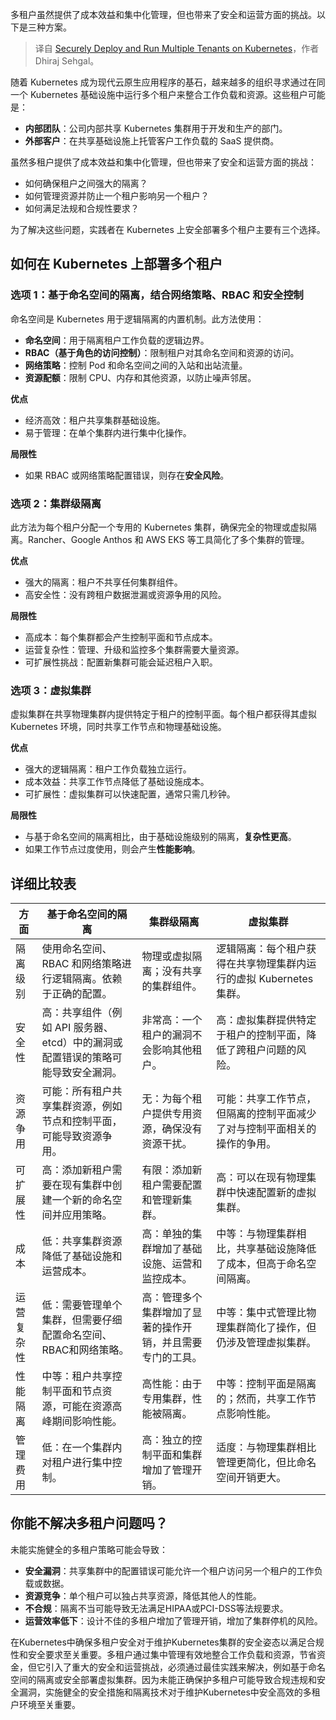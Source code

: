 
<!--
title: 在 Kubernetes 上安全地部署和运行多个租户
cover: https://cdn.thenewstack.io/media/2024/12/296d1d05-kubernetes.jpg
-->

多租户虽然提供了成本效益和集中化管理，但也带来了安全和运营方面的挑战。以下是三种方案。

> 译自 [Securely Deploy and Run Multiple Tenants on Kubernetes](https://thenewstack.io/securely-deploy-and-run-multiple-tenants-on-kubernetes/)，作者 Dhiraj Sehgal。

随着 Kubernetes 成为现代云原生应用程序的基石，越来越多的组织寻求通过在同一个 Kubernetes 基础设施中运行多个租户来整合工作负载和资源。这些租户可能是：

- **内部团队**：公司内部共享 Kubernetes 集群用于开发和生产的部门。
- **外部客户**：在共享基础设施上托管客户工作负载的 SaaS 提供商。

虽然多租户提供了成本效益和集中化管理，但也带来了安全和运营方面的挑战：

- 如何确保租户之间强大的隔离？
- 如何管理资源并防止一个租户影响另一个租户？
- 如何满足法规和合规性要求？

为了解决这些问题，实践者在 Kubernetes 上安全部署多个租户主要有三个选择。

## 如何在 Kubernetes 上部署多个租户

### 选项 1：基于命名空间的隔离，结合网络策略、RBAC 和安全控制

命名空间是 Kubernetes 用于逻辑隔离的内置机制。此方法使用：

- **命名空间**：用于隔离租户工作负载的逻辑边界。
- **RBAC（基于角色的访问控制）**：限制租户对其命名空间和资源的访问。
- **网络策略**：控制 Pod 和命名空间之间的入站和出站流量。
- **资源配额**：限制 CPU、内存和其他资源，以防止噪声邻居。

**优点**

- 经济高效：租户共享集群基础设施。
- 易于管理：在单个集群内进行集中化操作。

**局限性**

- 如果 RBAC 或网络策略配置错误，则存在**安全风险**。

### 选项 2：集群级隔离

此方法为每个租户分配一个专用的 Kubernetes 集群，确保完全的物理或虚拟隔离。Rancher、Google Anthos 和 AWS EKS 等工具简化了多个集群的管理。

**优点**

- 强大的隔离：租户不共享任何集群组件。
- 高安全性：没有跨租户数据泄漏或资源争用的风险。

**局限性**

- 高成本：每个集群都会产生控制平面和节点成本。
- 运营复杂性：管理、升级和监控多个集群需要大量资源。
- 可扩展性挑战：配置新集群可能会延迟租户入职。

### 选项 3：虚拟集群

虚拟集群在共享物理集群内提供特定于租户的控制平面。每个租户都获得其虚拟 Kubernetes 环境，同时共享工作节点和物理基础设施。

**优点**

- 强大的逻辑隔离：租户工作负载独立运行。
- 成本效益：共享工作节点降低了基础设施成本。
- 可扩展性：虚拟集群可以快速配置，通常只需几秒钟。

**局限性**

- 与基于命名空间的隔离相比，由于基础设施级别的隔离，**复杂性更高**。
- 如果工作节点过度使用，则会产生**性能影响**。

## 详细比较表

| 方面 | 基于命名空间的隔离 | 集群级隔离 | 虚拟集群 |
|---|---|---|---|
| 隔离级别 | 使用命名空间、RBAC 和网络策略进行逻辑隔离。依赖于正确的配置。 | 物理或虚拟隔离；没有共享的集群组件。 | 逻辑隔离：每个租户获得在共享物理集群内运行的虚拟 Kubernetes 集群。 |
| 安全性 | 高：共享组件（例如 API 服务器、etcd）中的漏洞或配置错误的策略可能导致安全漏洞。 | 非常高：一个租户的漏洞不会影响其他租户。 | 高：虚拟集群提供特定于租户的控制平面，降低了跨租户问题的风险。 |
| 资源争用 | 可能：所有租户共享集群资源，例如节点和控制平面，可能导致资源争用。 | 无：为每个租户提供专用资源，确保没有资源干扰。 | 可能：共享工作节点，但隔离的控制平面减少了对与控制平面相关的操作的争用。 |
| 可扩展性 | 高：添加新租户需要在现有集群中创建一个新的命名空间并应用策略。 | 有限：添加新租户需要配置和管理新集群。 | 高：可以在现有物理集群中快速配置新的虚拟集群。 |
| 成本 | 低：共享集群资源降低了基础设施和运营成本。 | 高：单独的集群增加了基础设施、运营和监控成本。 | 中等：与物理集群相比，共享基础设施降低了成本，但高于命名空间隔离。 |
| 运营复杂性 | 低：需要管理单个集群，但需要仔细配置命名空间、RBAC和网络策略。 | 高：管理多个集群增加了显著的操作开销，并且需要专门的工具。 | 中等：集中式管理比物理集群简化了操作，但仍涉及管理虚拟集群。 |
| 性能隔离 | 中等：租户共享控制平面和节点资源，可能在资源高峰期间影响性能。 | 高性能：由于专用集群，性能被隔离。 | 中等：控制平面是隔离的；然而，共享工作节点影响性能。 |
| 管理费用 | 低：在一个集群内对租户进行集中控制。 | 高：独立的控制平面和集群增加了管理开销。 | 适度：与物理集群相比管理更简化，但比命名空间开销更大。 |

## 你能不解决多租户问题吗？

未能实施健全的多租户策略可能会导致：

- **安全漏洞**：共享集群中的配置错误可能允许一个租户访问另一个租户的工作负载或数据。
- **资源竞争**：单个租户可以独占共享资源，降低其他人的性能。
- **不合规**：隔离不当可能导致无法满足HIPAA或PCI-DSS等法规要求。
- **运营效率低下**：设计不佳的多租户增加了管理开销，增加了集群停机的风险。

在Kubernetes中确保多租户安全对于维护Kubernetes集群的安全姿态以满足合规性和安全要求至关重要。多租户通过集中管理有效地整合工作负载和资源，节省资金，但它引入了重大的安全和运营挑战，必须通过最佳实践来解决，例如基于命名空间的隔离或安全部署虚拟集群。因为未能正确保护多租户可能导致合规违规和安全漏洞，实施健全的安全措施和隔离技术对于维护Kubernetes中安全高效的多租户环境至关重要。